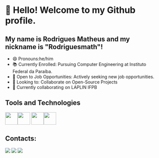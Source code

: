 # 👋 Hello! Welcome to my Github profile.
## My name is Rodrigues Matheus and my nickname is "Rodriguesmath"!
- 😄 Pronouns:he/him
- 📚 Currently Enrolled: Pursuing Computer Engineering at Instituto Federal da Paraíba.
- 💼 Open to Job Opportunities: Actively seeking new job opportunities.
- 👯 Looking to: Collaborate on Open-Source Projects
- 👥 Currently collaborating on LAPLIN IFPB
## Tools and Technologies

<img loading="lazy" src="https://cdn.jsdelivr.net/gh/devicons/devicon/icons/c/c-original.svg" width="40" height="40"/><img loading="lazy" src="https://cdn.jsdelivr.net/gh/devicons/devicon/icons/git/git-original.svg" width="40" height="40"/>
<img loading="lazy" src="https://cdn.jsdelivr.net/gh/devicons/devicon/icons/pandas/pandas-original.svg" width="40" height="40"/><img loading="lazy" src="https://cdn.jsdelivr.net/gh/devicons/devicon/icons/python/python-original.svg" width="40" height="40"/>

## Contacts:

<div>
<a href="https://www.instagram.com/__rodriguesmath__/" target="_blank"><img loading="lazy" src="https://img.shields.io/badge/-Instagram-%23E4405F?style=for-the-badge&logo=instagram&logoColor=white" target="_blank"></a>
<a href = "mailto: rodriguesmateus.rm@gmail.com"><img loading="lazy" src="https://img.shields.io/badge/Gmail-D14836?style=for-the-badge&logo=gmail&logoColor=white" target="_blank"></a>
<a href="https://www.linkedin.com/in/rodrigues-matheus-lima-ba4572220/" target="_blank"><img loading="lazy" src="https://img.shields.io/badge/-LinkedIn-%230077B5?style=for-the-badge&logo=linkedin&logoColor=white" target="_blank"></a>   
</div>
